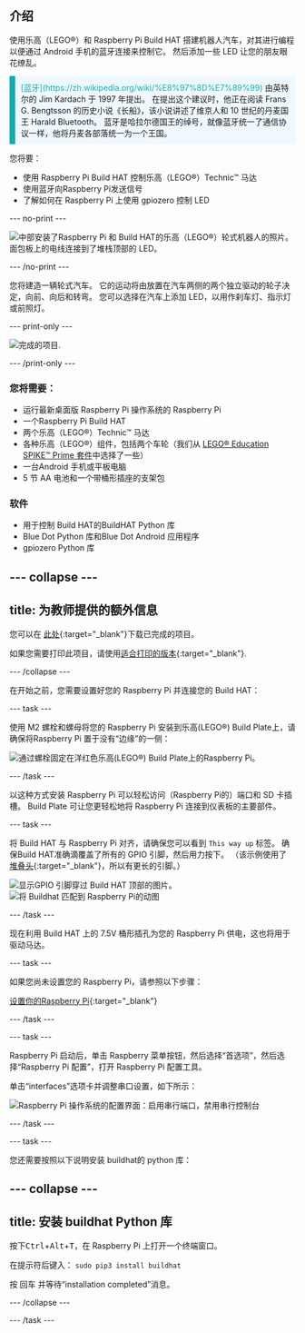 ## 介绍

使用乐高（LEGO®）和 Raspberry Pi Build HAT 搭建机器人汽车，对其进行编程以便通过 Android 手机的蓝牙连接来控制它。 然后添加一些 LED 让您的朋友眼花缭乱。

<p style="border-left: solid; border-width:10px; border-color: #0faeb0; background-color: aliceblue; padding: 10px;">
<span style="color: #0faeb0">[蓝牙](https://zh.wikipedia.org/wiki/%E8%97%8D%E7%89%99)</span> 由英特尔的 Jim Kardach 于 1997 年提出。 在提出这个建议时，他正在阅读 Frans G. Bengtsson 的历史小说《长船》，该小说讲述了维京人和 10 世纪的丹麦国王 Harald Bluetooth。 蓝牙是哈拉尔德国王的绰号，就像蓝牙统一了通信协议一样，他将丹麦各部落统一为一个王国。
</p>

您将要：
+ 使用 Raspberry Pi Build HAT 控制乐高（LEGO®）Technic™ 马达
+ 使用蓝牙向Raspberry Pi发送信号
+ 了解如何在 Raspberry Pi 上使用 gpiozero 控制 LED

--- no-print ---

![中部安装了Raspberry Pi 和 Build HAT的乐高（LEGO®）轮式机器人的照片。 面包板上的电线连接到了堆栈顶部的 LED。](images/lego-bot.gif)

--- /no-print ---

您将建造一辆轮式汽车。 它的运动将由放置在汽车两侧的两个独立驱动的轮子决定，向前、向后和转弯。 您可以选择在汽车上添加 LED，以用作刹车灯、指示灯或前照灯。

--- print-only ---

![完成的项目.](images/buggy.JPG)

--- /print-only ---

### 您将需要：

+ 运行最新桌面版 Raspberry Pi 操作系统的 Raspberry Pi
+ 一个Raspberry Pi Build HAT
+ 两个乐高（LEGO®）Technic™ 马达
+ 各种乐高（LEGO®）组件，包括两个车轮（我们从 [LEGO® Education SPIKE™ Prime 套件](https://education.lego.com/en-gb/product/spike-prime)中选择了一些）
+ 一台Android 手机或平板电脑
+ 5 节 AA 电池和一个带桶形插座的支架包

### 软件

+ 用于控制 Build HAT的BuildHAT Python 库
+ Blue Dot Python 库和Blue Dot Android 应用程序
+ gpiozero Python 库


--- collapse ---
---
title: 为教师提供的额外信息
---

您可以在 [此处](https://rpf.io/p/zh-CN/bt-robot-car-go){:target="_blank"}下载已完成的项目。

如果您需要打印此项目，请使用[适合打印的版本](https://projects.raspberrypi.org/zh-CN/projects/bt-robot-car/print){:target="_blank"}.

--- /collapse ---

在开始之前，您需要设置好您的 Raspberry Pi 并连接您的 Build HAT：

--- task ---

使用 M2 螺栓和螺母将您的 Raspberry Pi 安装到乐高(LEGO®) Build Plate上，请确保将Raspberry Pi 置于没有“边缘”的一侧：

 ![通过螺栓固定在洋红色乐高(LEGO®) Build Plate上的Raspberry Pi。](images/build_11.jpg)

--- /task ---

以这种方式安装 Raspberry Pi 可以轻松访问（Raspberry Pi的）端口和 SD 卡插槽。 Build Plate 可让您更轻松地将 Raspberry Pi 连接到仪表板的主要部件。

--- task ---

将 Build HAT 与 Raspberry Pi 对齐，请确保您可以看到 `This way up` 标签。 确保Build HAT准确滴覆盖了所有的 GPIO 引脚，然后用力按下。 （该示例使用了 [堆叠头](https://www.adafruit.com/product/2223){:target="_blank"}，所以有更长的引脚。）

![显示GPIO 引脚穿过 Build HAT 顶部的图片。](images/build_15.jpg) ![将 Buildhat 匹配到 Raspberry Pi的动图](images/haton.gif)

--- /task ---

现在利用 Build HAT 上的 7.5V 桶形插孔为您的 Raspberry Pi 供电，这也将用于驱动马达。

--- task ---

如果您尚未设置您的 Raspberry Pi，请参照以下步骤：

[设置你的Raspberry Pi](https://projects.raspberrypi.org/zh-CN/projects/raspberry-pi-setting-up){:target="_blank"}

--- /task ---

--- task ---

Raspberry Pi 启动后，单击 Raspberry 菜单按钮，然后选择“首选项”，然后选择“Raspberry Pi 配置”，打开 Raspberry Pi 配置工具。

单击“interfaces”选项卡并调整串口设置，如下所示：

![Raspberry Pi 操作系统的配置界面：启用串行端口，禁用串行控制台](images/configshot.jpg)

--- /task ---

--- task ---

您还需要按照以下说明安装 buildhat的 python 库：

--- collapse ---
---
title: 安装 buildhat Python 库
---

按下<kbd>Ctrl</kbd>+<kbd>Alt</kbd>+<kbd>T</kbd>，在 Raspberry Pi 上打开一个终端窗口。

在提示符后键入： `sudo pip3 install buildhat`

按 <kbd>回车</kbd> 并等待“installation completed”消息。

--- /collapse ---

--- /task ---
